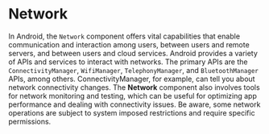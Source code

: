 # Network

In Android, the `Network` component offers vital capabilities that enable communication and interaction among users, between users and remote servers, and between users and cloud services. Android provides a variety of APIs and services to interact with networks. The primary APIs are the `ConnectivityManager`, `WifiManager`, `TelephonyManager`, and `BluetoothManager` APIs, among others. ConnectivityManager, for example, can tell you about network connectivity changes. The **Network** component also involves tools for network monitoring and testing, which can be useful for optimizing app performance and dealing with connectivity issues. Be aware, some network operations are subject to system imposed restrictions and require specific permissions.